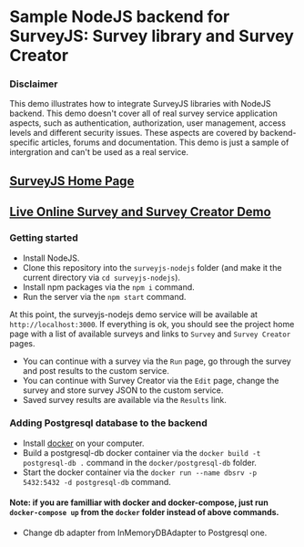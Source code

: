 # Sample NodeJS backend for SurveyJS: Survey library and Survey Creator


### Disclaimer
This demo illustrates how to integrate SurveyJS libraries with NodeJS backend. This demo doesn't cover all of real survey service application aspects, such as authentication, authorization, user management, access levels and different security issues. These aspects are covered by backend-specific articles, forums and documentation. This demo is just a sample of intergration and can't be used as a real service.

## [SurveyJS Home Page](https://surveyjs.io/Examples/Service/)

## [Live Online Survey and Survey Creator Demo](https://surveyjs-nodejs.herokuapp.com/)


### Getting started
- Install NodeJS.
- Clone this repository into the `surveyjs-nodejs` folder (and make it the current directory via `cd surveyjs-nodejs`).
- Install npm packages via the `npm i` command.
- Run the server via the `npm start` command.

At this point, the surveyjs-nodejs demo service will be available at `http://localhost:3000`.
If everything is ok, you should see the project home page with a list of available surveys and links to `Survey` and `Survey Creator` pages.
- You can continue with a survey via the `Run` page, go through the survey and post results to the custom service.
- You can continue with Survey Creator via the `Edit` page, change the survey and store survey JSON to the custom service.
- Saved survey results are available via the `Results` link.


### Adding Postgresql database to the backend
- Install [docker](https://www.docker.com/) on your computer.
- Build a postgresql-db docker container via the `docker build -t postgresql-db .` command in the `docker/postgresql-db` folder.
- Start the docker container via the `docker run --name dbsrv -p 5432:5432 -d postgresql-db` command.
#### Note: if you are familliar with docker and docker-compose, just run `docker-compose up` from the `docker` folder instead of above commands.
- Change db adapter from InMemoryDBAdapter to Postgresql one.
